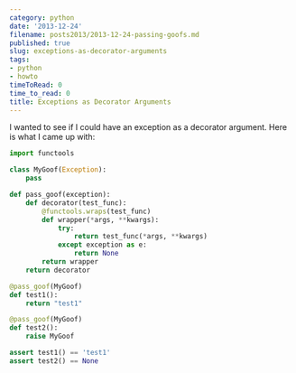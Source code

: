 ```yaml
---
category: python
date: '2013-12-24'
filename: posts2013/2013-12-24-passing-goofs.md
published: true
slug: exceptions-as-decorator-arguments
tags:
- python
- howto
timeToRead: 0
time_to_read: 0
title: Exceptions as Decorator Arguments
---
```


I wanted to see if I could have an exception as a decorator argument.
Here is what I came up with:

``` python
import functools

class MyGoof(Exception):
    pass

def pass_goof(exception):
    def decorator(test_func):
        @functools.wraps(test_func)
        def wrapper(*args, **kwargs):
            try:
                return test_func(*args, **kwargs)
            except exception as e:
                return None
        return wrapper
    return decorator

@pass_goof(MyGoof)
def test1():
    return "test1"

@pass_goof(MyGoof)
def test2():
    raise MyGoof

assert test1() == 'test1'
assert test2() == None
```
